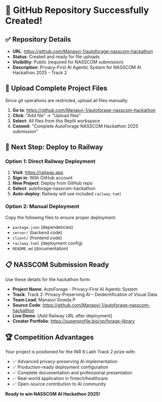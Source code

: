 # 🎉 GitHub Repository Successfully Created!

## ✅ Repository Details
- **URL**: https://github.com/Manasvi-1/autoforage-nasscom-hackathon
- **Status**: Created and ready for file uploads
- **Visibility**: Public (required for NASSCOM submission)
- **Description**: Privacy-First AI Agentic System for NASSCOM AI Hackathon 2025 - Track 2

## 📁 Upload Complete Project Files
Since git operations are restricted, upload all files manually:

1. **Go to**: https://github.com/Manasvi-1/autoforage-nasscom-hackathon
2. **Click**: "Add file" → "Upload files"
3. **Select**: All files from this Replit workspace
4. **Commit**: "Complete AutoForage NASSCOM Hackathon 2025 submission"

## 🚀 Next Step: Deploy to Railway

### Option 1: Direct Railway Deployment
1. **Visit**: https://railway.app
2. **Sign in**: With GitHub account
3. **New Project**: Deploy from GitHub repo
4. **Select**: autoforage-nasscom-hackathon
5. **Auto-deploy**: Railway will use included `railway.toml`

### Option 2: Manual Deployment
Copy the following files to ensure proper deployment:
- `package.json` (dependencies)
- `server/` (backend code)
- `client/` (frontend code)
- `railway.toml` (deployment config)
- `README.md` (documentation)

## 📋 NASSCOM Submission Ready
Use these details for the hackathon form:

- **Project Name**: AutoForage - Privacy-First AI Agentic System
- **Track**: Track 2: Privacy-Preserving AI – Deidentification of Visual Data
- **Team Lead**: Manasvi Gowda P
- **Source Code**: https://github.com/Manasvi-1/autoforage-nasscom-hackathon
- **Live Demo**: [Add Railway URL after deployment]
- **Creator Portfolio**: https://superprofile.bio/vp/forage-library

## 🏆 Competition Advantages
Your project is positioned for the INR 6 Lakh Track 2 prize with:
- ✅ Advanced privacy-preserving AI implementation
- ✅ Production-ready deployment configuration
- ✅ Complete documentation and professional presentation
- ✅ Real-world application in fintech/healthcare
- ✅ Open-source contribution to AI community

**Ready to win NASSCOM AI Hackathon 2025!**